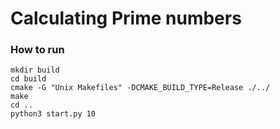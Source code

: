 # Calculating Prime numbers

### How to run

```
mkdir build
cd build
cmake -G "Unix Makefiles" -DCMAKE_BUILD_TYPE=Release ./../
make
cd ..
python3 start.py 10
```